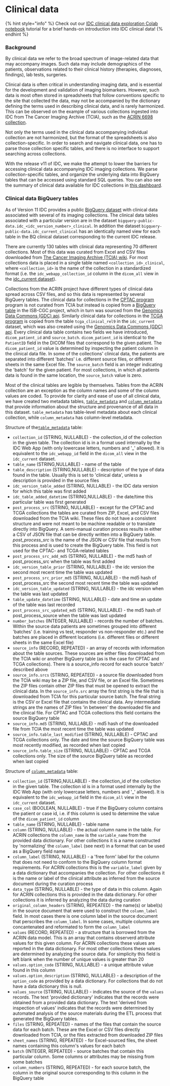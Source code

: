 # Clinical data

{% hint style="info" %}
Check out our [IDC clinical data exploration Colab notebook](https://github.com/ImagingDataCommons/IDC-Examples/blob/master/notebooks/clinical_data_intro.ipynb) tutorial for a brief hands-on introduction into IDC clinical data!
{% endhint %}

### Background

By clinical data we refer to the broad spectrum of image-related data that may accompany images. Such data may include demographics of the patients, observations related to their clinical history (therapies, diagnoses, findings), lab tests, surgeries.

Clinical data is often critical in understanding imaging data, and is essential for the development and validation of imaging biomarkers. However, such data is most often stored in spreadsheets that follow conventions specific to the site that collected the data, may not be accompanied by the dictionary defining the terms used in describing clinical data, and is rarely harmonized. This can be observed on the example of various collections ingested into IDC from The Cancer Imaging Archive (TCIA), such as the [ACRIN 6698 collection](https://wiki.cancerimagingarchive.net/pages/viewpage.action?pageId=50135447).

Not only the terms used in the clinical data accompanying individual collection are not harmonized, but the format of the spreadsheets is also collection-specific. In order to search and navigate clinical data, one has to parse those collection specific tables, and there is no interface to support searching across collections.

With the release v11 of IDC, we make the attempt to lower the barriers for accessing clinical data accompanying IDC imaging collections. We parse collection-specific tables, and organize the underlying data into BigQuery tables that can be accessed using standard SQL queries. You can also see the summary of clinical data available for IDC collections in [this dashboard](https://datastudio.google.com/u/0/reporting/04cf5976-4ea0-4fee-a749-8bfd162f2e87/page/p\_s7mk6eybqc).

### Clinical data BigQuery tables

As of Version 11 IDC provides a public [BigQuery dataset](https://console.cloud.google.com/bigquery?p=bigquery-public-data\&d=idc\_clinical\_current) with clinical data associated with several of its imaging collections. The clinical data tables associated with a particular version are in the dataset `bigquery-public-data.idc_<idc_version_number>_clinical`. In addition the dataset `bigquery-public-data.idc_current_clinical` has an identically named view for each table in the BQ clinical dataset corresponding to the current IDC release.

There are currently 130 tables with clinical data representing 70 different collections. Most of this data was curated from Excel and CSV files downloaded from [The Cancer Imaging Archive (TCIA) wiki](https://wiki.cancerimagingarchive.net/). For most collections data is placed in a single table named `<collection_id>_clinical`, where `<collection_id>` is the name of the collection in a standardized format (i.e. the `idc_webapp_collection_id` column in the `dicom_all` view in the [idc\_current dataset](https://console.cloud.google.com/bigquery?p=bigquery-public-data\&d=idc\_clinical\&page=dataset)).&#x20;

Collections from the ACRIN project have different types of clinical data spread across CSV files, and so this data is represented by several BigQuery tables. The clinical data for collections in the [CPTAC program](https://proteomics.cancer.gov/programs/cptac) program is not curated from TCIA but instead is copied from a [BigQuery table](https://console.cloud.google.com/bigquery?p=isb-cgc-bq\&d=cptac\&t=clinical\_gdc\_current\&page=table) in the ISB-CGC project, which in turn was sourced from the [Genomics Data Commons (GDC) api](https://gdc.cancer.gov/developers/gdc-application-programming-interface-api). Similarly clinical data for collections in the [TCGA program](https://www.cancer.gov/about-nci/organization/ccg/research/structural-genomics/tcga) is copied from the table `tcga_clinical_rel9` in the `idc_current` dataset, which was also created using the [Genomics Data Commons (GDC) api](https://gdc.cancer.gov/developers/gdc-application-programming-interface-api). Every clinical data table contains two fields we have introduced, `dicom_patient_id` and `source_batch`. `dicom_patient_id` is identical to the `PatientID` field in the DICOM files that correspond to the given patient. The `dicom_patient_id` value is determined by inspecting the patient column in the clinical data file. In some of the collections' clinical data, the patients are separated into different 'batches' i.e. different source files, or different sheets in the same Excel file. The `source_batch` field is an integer indicating the 'batch' for the given patient. For most collections, in which all patients data is found in the same location, the `source_batch` value is zero.

Most of the clinical tables are legible by themselves. Tables from the ACRIN collection are an exception as the column names and some of the column values are coded. To provide for clarity and ease of use of all clinical data, we have created two metadata tables, [`table_metadata`](https://console.cloud.google.com/bigquery?p=bigquery-public-data\&d=idc\_clinical\_current\&t=table\_metadata\&page=table) and [`column_metadata`](https://console.cloud.google.com/bigquery?p=bigquery-public-data\&d=idc\_clinical\_current\&t=column\_metadata\&page=table) that provide information about the structure and provenance of all data in this dataset. `table_metadata` has table-level metadata about each clinical collection, while `column_metadata` has column-level metadata.

Structure of the[`table_metadata`](https://console.cloud.google.com/bigquery?p=bigquery-public-data\&d=idc\_clinical\_current\&t=table\_metadata\&page=table) table:

* `collection_id` (STRING, NULLABLE) - the collection\_id of the collection in the given table. The collection id is in a format used internally by the IDC Web App (with only lowercase letters, numbers and '\_' allowed). It is equivalent to the `idc_webapp_id` field in the `dicom_all` view in the `idc_current` dataset.
* `table_name` (STRING,NULLABLE) - name of the table
* `table_description` (STRING,NULLABLE) - description of the type of data found in the table. Usually this is set to 'clinical data', unless a description is provided in the source files
* `idc_version_table_added` (STRING, NULLABLE) - the IDC data version for which this table was first added
* `idc_table_added_datetime` (STRING,NULLABLE) - the date/time this particular table was first generated
* `post_process_src` (STRING, NULLABLE) - except for the CPTAC and TCGA collections the tables are curated from ZIP, Excel, and CSV files downloaded from the TCIA wiki. These files do not have a consistent structure and were not meant to be machine readable or to translate directly into BigQuery. A semi-manual curation process results in either a CSV of JSON file that can be directly written into a BigQuery table. _post\_process\_src_ is the name of the JSON or CSV file that results from this process and is used to create the BigQuery table. This field is not used for the CPTAC- and TCGA-related tables
* `post_process_src_add_md5` (STRING, NULLABLE) - the md5 hash of post\_process\_src when the table was first added
* `idc_version_table_prior` (STRING, NULLABLE) - the idc version the second most recent time the table was updated
* `post_process_src_prior_md5` (STRING, NULLABLE) - the md5 hash of post\_process\_src the second most recent time the table was updated
* `idc_version_table_updated` (STRING, NULLABLE) - the idc version when the table was last updated
* `table_update_datetime` (STRING, NULLABLE) - date and time an update of the table was last recorded
* `post_process_src_updated_md5` (STRING, NULLABLE) - the md5 hash of post\_process\_source when the table was last updated
* `number_batches` (INTEGER, NULLABLE) - records the number of batches. Within the source data patients are sometimes grouped into different 'batches' (i.e. training vs test, responder vs non-responder etc.) and the batches are placed in different locations (i.e. different files or different sheets in the same Excel file)
* `source_info` (RECORD, REPEATED) - an array of records with information about the table sources. These sources are either files downloaded from the TCIA wiki or another BigQuery table (as is the case for CPTAC and TCGA collections). There is a source\_info record for each source 'batch' described above
* `source_info.srcs` (STRING, REPEATED) - a source file downloaded from the TCIA wiki may be a ZIP file, and CSV file, or an Excel file. Sometimes the ZIP files contain other ZIP files that must be opened to extract the clinical data. In the `source_info.src` array the first string is the file that is downloaded from TCIA for this particular source batch. The final string is the CSV or Excel file that contains the clinical data. Any intermediate strings are the names of ZIP files 'in between' the downloaded file and the clinical file. For CPTAC and TCGA collections this field contains the source BigQuery table
* `source_info.md5` (STRING, NULLABLE) - md5 hash of the downloaded file from TCIA the most recent time the table was updated
* `source_info.table_last_modified` (STRING, NULLABLE) - CPTAC and TCGA collections only. The date and time the source BigQuery table was most recently modified, as recorded when last copied
* `source_info.table_size` (STRING, NULLABLE) - CPTAC and TCGA collections only. The size of the source BigQuery table as recorded when last copied

Structure of [`column_metadata`](https://console.cloud.google.com/bigquery?p=bigquery-public-data\&d=idc\_clinical\_current\&t=column\_metadata\&page=table) table:

* `collection_id` (STRING,NULLABLE) - the collection\_id of the collection in the given table. The collection id is in a format used internally by the IDC Web App (with only lowercase letters, numbers and '\_' allowed). It is equivalent to the `idc_webapp_id` field in the `dicom_all` view in the `idc_current` dataset.
* `case_col` (BOOLEAN, NULLABLE) - true if the BigQuery column contains the patient or case id, i.e. if this column is used to determine the value of the `dicom_patient_id` column
* `table_name` (STRING, NULLABLE) - table name
* `column` (STRING, NULLABLE) - the actual column name in the table. For ACRIN collections the `column_name` is the `variable_name` from the provided data dictionary. For other collections it is a name constructed by 'normalizing' the `column_label` (see next) in a format that can be used as a BigQuery field name
* `column_label` (STRING, NULLABLE) - a 'free form' label for the column that does not need to conform to the BigQuery column format requirements. For ACRIN collections this is the `variable_label` given by a data dictionary that accompanies the collection. For other collections it is the name or label of the clinical attribute as inferred from the source document during the curation process
* `data_type` (STRING, NULLABLE) - the type of data in this column. Again for ACRIN collections this is provided in the data dictionary. For other collections it is inferred by analyzing the data during curation
* `original_column_headers` (STRING, REPEATED) - the name(s) or label(s) in the source document that were used to construct the `column_label` field. In most cases there is one column label in the source document that perscribes the `column_label`. In some cases, multiple columns are concantenated and reformated to form the `column_label`
* `values` (RECORD, REPEATED) - a structure that is borrowed from the ACRIN data model. This is an array that contains observerd attribute values for this given column. For ACRIN collections these values are reported in the data dictionary. For most other collections these values are determined by analyzing the source data. For simplicity this field is left blank when the number of unique values is greater than 20
* `values.option_code` (STRING, NULLABLE) - a unique attribute value found in this column
* `values.option_description` (STRING, NULLABLE) - a description of the `option_code` as provided by a data dictionary. For collections that do not have a data dictionary this is null.
* `values_source` (STRING, NULLABLE) - indicates the source of the `values` records. The text 'provided dictionary' indicates that the records were obtained from a provided data dictionary. The text 'derived from inspection of values' indicates that the records were determined by automated analysis of the source materials during the ETL process that generated the BigQuery tables.
* `files` (STRING, REPEATED) - names of the files that contain the source data for each batch. These are the Excel or CSV files directly downloaded from TCIA, or the files extracted from downloaded ZIP files
* `sheet_names` (STRING, REPEATED) - for Excel-sourced files, the sheet names containing this column's values for each batch
* `batch` (INTEGER, REPEATED) - source batches that contain this particular column. Some columns or attributes may be missing from some batches
* `column_numbers` (STRING, REPEATED) - for each source batch, the column in the original source corresponding to this column in the BigQuery table
